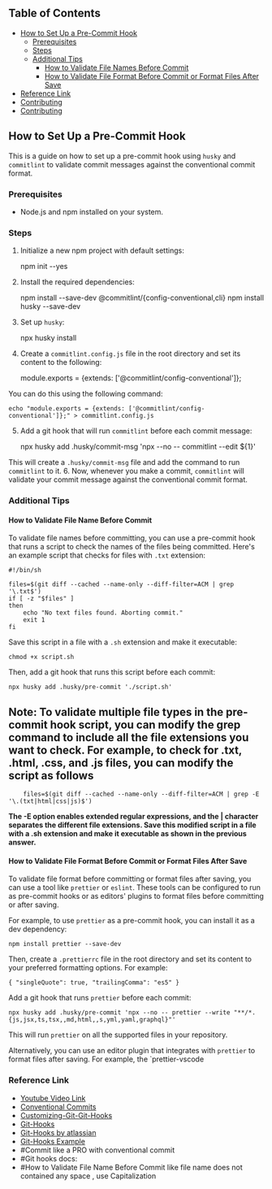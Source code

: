 ##

## Table of Contents

- [How to Set Up a Pre-Commit Hook](#how-to-set-up-a-pre-commit-hook)
  - [Prerequisites](#prerequisites)
  - [Steps](#steps)
  - [Additional Tips](#additional-tips)
    - [How to Validate File Names Before Commit](#how-to-validate-file-names-before-commit)
    - [How to Validate File Format Before Commit or Format Files After Save](#how-to-validate-file-format-before-commit-or-format-files-after-save)
- [Reference Link](#reference-link)
- [Contributing](#contributing)
- [Contributing](#contributing)

## How to Set Up a Pre-Commit Hook

This is a guide on how to set up a pre-commit hook using `husky` and `commitlint` to validate commit messages against the conventional commit format.

### Prerequisites

- Node.js and npm installed on your system.

### Steps

1. Initialize a new npm project with default settings:

   npm init --yes

2. Install the required dependencies:

   npm install --save-dev @commitlint/{config-conventional,cli} npm install husky --save-dev

3. Set up `husky`:

   npx husky install

4. Create a `commitlint.config.js` file in the root directory and set its content to the following:

   module.exports = {extends: ['@commitlint/config-conventional']};

You can do this using the following command:

    echo "module.exports = {extends: ['@commitlint/config-conventional']};" > commitlint.config.js

5. Add a git hook that will run `commitlint` before each commit message:

   npx husky add .husky/commit-msg 'npx --no -- commitlint --edit ${1}'

This will create a `.husky/commit-msg` file and add the command to run `commitlint` to it. 6. Now, whenever you make a commit, `commitlint` will validate your commit message against the conventional commit format.

### Additional Tips

#### How to Validate File Name Before Commit

To validate file names before committing, you can use a pre-commit hook that runs a script to check the names of the files being committed. Here's an example script that checks for files with `.txt` extension:

    #!/bin/sh

    files=$(git diff --cached --name-only --diff-filter=ACM | grep '\.txt$')
    if [ -z "$files" ]
    then
        echo "No text files found. Aborting commit."
        exit 1
    fi

Save this script in a file with a `.sh` extension and make it executable:

    chmod +x script.sh

Then, add a git hook that runs this script before each commit:

    npx husky add .husky/pre-commit './script.sh'

## Note: To validate multiple file types in the pre-commit hook script, you can modify the grep command to include all the file extensions you want to check. For example, to check for .txt, .html, .css, and .js files, you can modify the script as follows

        files=$(git diff --cached --name-only --diff-filter=ACM | grep -E '\.(txt|html|css|js)$')

**The -E option enables extended regular expressions, and the | character separates the different file extensions. Save this modified script in a file with a .sh extension and make it executable as shown in the previous answer.**

#### How to Validate File Format Before Commit or Format Files After Save

To validate file format before committing or format files after saving, you can use a tool like `prettier` or `eslint`. These tools can be configured to run as pre-commit hooks or as editors' plugins to format files before committing or after saving.

For example, to use `prettier` as a pre-commit hook, you can install it as a dev dependency:

    npm install prettier --save-dev

Then, create a `.prettierrc` file in the root directory and set its content to your preferred formatting options. For example:

    { "singleQuote": true, "trailingComma": "es5" }

Add a git hook that runs `prettier` before each commit:

    npx husky add .husky/pre-commit 'npx --no -- prettier --write "**/*.{js,jsx,ts,tsx,,md,html,,s,yml,yaml,graphql}"'

This will run `prettier` on all the supported files in your repository.

Alternatively, you can use an editor plugin that integrates with `prettier` to format files after saving. For example, the \`prettier-vscode

### Reference Link

-   [Youtube Video Link](https://www.youtube.com/watch?v=ny0xLzhvADk&list=PLitlfQssIkZcS438Or_bwAITthNdB_Fj7)
-   [Conventional Commits](https://www.conventionalcommits.org/en/v1.0.0/ )
-   [Customizing-Git-Git-Hooks](https://git-scm.com/book/en/v2/Customizing-Git-Git-Hooks)
-   [Git-Hooks](https://www.git-scm.com/docs/githooks)
-   [Git-Hooks by atlassian](https://www.atlassian.com/git/tutorials/git-hooks)
-   [Git-Hooks Example](https://github.com/mohokh67/git-hooks-example)
-   #Commit like a PRO with conventional commit
-   #Git hooks docs: 
-   #How to Validate File Name Before Commit like file name does not contained any space , use Capitalization